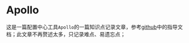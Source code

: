 # Apollo 

这是一篇配置中心工具`Apollo`的一篇知识点记录文章，参考[github][Apollo]中的指导文档；此文章不再赘述太多，只记录难点、易遗忘点；









[Apollo]:https://github.com/ctripcorp/apollo	"Apollo"